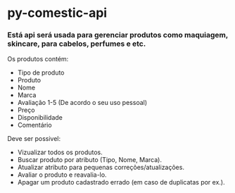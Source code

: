 # py-comestic-api

### Está api será usada para gerenciar produtos como maquiagem, skincare, para cabelos, perfumes e etc.

Os produtos contém:
  - Tipo de produto
  - Produto
  - Nome
  - Marca
  - Avaliação 1-5 (De acordo o seu uso pessoal)
  - Preço
  - Disponibilidade
  - Comentário

Deve ser possivel:
  - Vizualizar todos os produtos.
  - Buscar produto por atributo (Tipo, Nome, Marca).
  - Atualizar atributo para pequenas correções/atualizações.
  - Avaliar o produto e reavalia-lo.
  - Apagar um produto cadastrado errado (em caso de duplicatas por ex.). 
